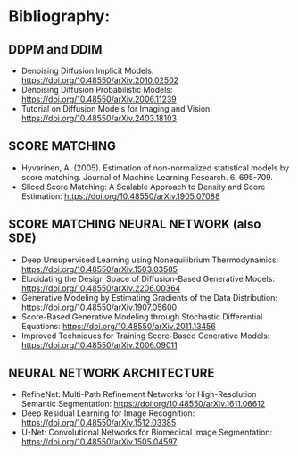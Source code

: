 # Bibliography:


## DDPM and DDIM
* Denoising Diffusion Implicit Models: https://doi.org/10.48550/arXiv.2010.02502
* Denoising Diffusion Probabilistic Models: https://doi.org/10.48550/arXiv.2006.11239
* Tutorial on Diffusion Models for Imaging and Vision: https://doi.org/10.48550/arXiv.2403.18103

## SCORE MATCHING
* Hyvarinen, A. (2005). Estimation of non-normalized statistical models by score matching. Journal of Machine Learning Research. 6. 695-709.
* Sliced Score Matching: A Scalable Approach to Density and Score Estimation: https://doi.org/10.48550/arXiv.1905.07088

## SCORE MATCHING NEURAL NETWORK (also SDE)
* Deep Unsupervised Learning using Nonequilibrium Thermodynamics: https://doi.org/10.48550/arXiv.1503.03585
* Elucidating the Design Space of Diffusion-Based Generative Models: https://doi.org/10.48550/arXiv.2206.00364
* Generative Modeling by Estimating Gradients of the Data Distribution: https://doi.org/10.48550/arXiv.1907.05600
* Score-Based Generative Modeling through Stochastic Differential Equations: https://doi.org/10.48550/arXiv.2011.13456
* Improved Techniques for Training Score-Based Generative Models: https://doi.org/10.48550/arXiv.2006.09011


## NEURAL NETWORK ARCHITECTURE
* RefineNet: Multi-Path Refinement Networks for High-Resolution Semantic Segmentation: https://doi.org/10.48550/arXiv.1611.06612
* Deep Residual Learning for Image Recognition: https://doi.org/10.48550/arXiv.1512.03385
* U-Net: Convolutional Networks for Biomedical Image Segmentation: https://doi.org/10.48550/arXiv.1505.04597
